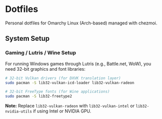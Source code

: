 # Dotfiles

Personal dotfiles for Omarchy Linux (Arch-based) managed with chezmoi.

## System Setup

### Gaming / Lutris / Wine Setup

For running Windows games through Lutris (e.g., Battle.net, WoW), you need 32-bit graphics and font libraries:

```bash
# 32-bit Vulkan drivers (for DXVK translation layer)
sudo pacman -S lib32-vulkan-icd-loader lib32-vulkan-radeon

# 32-bit FreeType fonts (for Wine applications)
sudo pacman -S lib32-freetype2
```

**Note:** Replace `lib32-vulkan-radeon` with `lib32-vulkan-intel` or `lib32-nvidia-utils` if using Intel or NVIDIA GPU.
